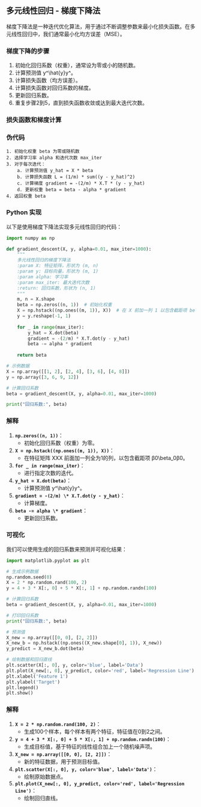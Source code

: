 ## 多元线性回归 - 梯度下降法

梯度下降法是一种迭代优化算法，用于通过不断调整参数来最小化损失函数。在多元线性回归中，我们通常最小化均方误差（MSE）。

### 梯度下降的步骤

1. 初始化回归系数（权重），通常设为零或小的随机数。
2. 计算预测值 y^\hat{y}y^。
3. 计算损失函数（均方误差）。
4. 计算损失函数对回归系数的梯度。
5. 更新回归系数。
6. 重复步骤2到5，直到损失函数收敛或达到最大迭代次数。

### 损失函数和梯度计算





### 伪代码

```shell
1. 初始化权重 beta 为零或随机数
2. 选择学习率 alpha 和迭代次数 max_iter
3. 对于每次迭代：
    a. 计算预测值 y_hat = X * beta
    b. 计算损失函数 L = (1/m) * sum((y - y_hat)^2)
    c. 计算梯度 gradient = -(2/m) * X.T * (y - y_hat)
    d. 更新权重 beta = beta - alpha * gradient
4. 返回权重 beta
```

### Python 实现

以下是使用梯度下降法实现多元线性回归的代码：

```python
import numpy as np

def gradient_descent(X, y, alpha=0.01, max_iter=1000):
    """
    多元线性回归的梯度下降法
    :param X: 特征矩阵，形状为 (m, n)
    :param y: 目标向量，形状为 (m, 1)
    :param alpha: 学习率
    :param max_iter: 最大迭代次数
    :return: 回归系数，形状为 (n, 1)
    """
    m, n = X.shape
    beta = np.zeros((n, 1))  # 初始化权重
    X = np.hstack((np.ones((m, 1)), X))  # 在 X 前加一列 1 以包含截距项 beta_0
    y = y.reshape(-1, 1)
    
    for _ in range(max_iter):
        y_hat = X.dot(beta)
        gradient = -(2/m) * X.T.dot(y - y_hat)
        beta -= alpha * gradient
        
    return beta

# 示例数据
X = np.array([[1, 2], [2, 4], [3, 6], [4, 8]])
y = np.array([3, 6, 9, 12])

# 计算回归系数
beta = gradient_descent(X, y, alpha=0.01, max_iter=1000)

print("回归系数:", beta)
```

### 解释

1. **`np.zeros((n, 1))`**：
    - 初始化回归系数（权重）为零。
2. **`X = np.hstack((np.ones((m, 1)), X))`**：
    - 在特征矩阵 XXX 前面加一列全为1的列，以包含截距项 β0\beta_0β0。
3. **`for _ in range(max_iter)`**：
    - 进行指定次数的迭代。
4. **`y_hat = X.dot(beta)`**：
    - 计算预测值 y^\hat{y}y^。
5. **`gradient = -(2/m) \* X.T.dot(y - y_hat)`**：
    - 计算梯度。
6. **`beta -= alpha \* gradient`**：
    - 更新回归系数。

### 可视化

我们可以使用生成的回归系数来预测并可视化结果：

```python
import matplotlib.pyplot as plt

# 生成示例数据
np.random.seed(0)
X = 2 * np.random.rand(100, 2)
y = 4 + 3 * X[:, 0] + 5 * X[:, 1] + np.random.randn(100)

# 计算回归系数
beta = gradient_descent(X, y, alpha=0.01, max_iter=1000)

# 打印回归系数
print("回归系数:", beta)

# 预测值
X_new = np.array([[0, 0], [2, 2]])
X_new_b = np.hstack((np.ones((X_new.shape[0], 1)), X_new))
y_predict = X_new_b.dot(beta)

# 绘制数据和回归直线
plt.scatter(X[:, 0], y, color='blue', label='Data')
plt.plot(X_new[:, 0], y_predict, color='red', label='Regression Line')
plt.xlabel('Feature 1')
plt.ylabel('Target')
plt.legend()
plt.show()
```

### 解释

1. **`X = 2 * np.random.rand(100, 2)`**：
    - 生成100个样本，每个样本有两个特征，特征值在0到2之间。
2. **`y = 4 + 3 * X[:, 0] + 5 * X[:, 1] + np.random.randn(100)`**：
    - 生成目标值，基于特征的线性组合加上一个随机噪声项。
3. **`X_new = np.array([[0, 0], [2, 2]])`**：
    - 新的特征数据，用于预测目标值。
4. **`plt.scatter(X[:, 0], y, color='blue', label='Data')`**：
    - 绘制原始数据点。
5. **`plt.plot(X_new[:, 0], y_predict, color='red', label='Regression Line')`**：
    - 绘制回归直线。